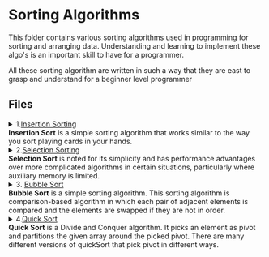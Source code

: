 # Sorting Algorithms

This folder contains various sorting algorithms used in programming for sorting and arranging data.
Understanding and learning to implement these algo's is an important skill to have for a programmer.

All these sorting algorithm are written in such a way that they are east to 
grasp and understand for a beginner level programmer

## Files

<!---------------------------------------------------------------------------------------------->
<!-- Insertion Sorting -->
<!---------------------------------------------------------------------------------------------->
<details>
<summary>1.<a href="https://github.com/aswnss-m/python_projects/blob/master/Sorting/insertion_sort.py">Insertion Sorting</a>
<br>
<b>Insertion Sort</b> is a simple sorting algorithm that works similar to the way you sort playing cards in your hands.</summary>
<br>The array is virtually split into a sorted and an unsorted part. Values from the unsorted part are picked and placed at the correct position in the sorted part.
Algorithm

To sort an array of size n in ascending order:
<ol>
  <ul> Iterate from arr[1] to arr[n] over the array. </ul>
  <ul> Compare the current element (key) to its predecessor.</ul>
<ul> If the key element is smaller than its predecessor, compare it to the elements before. Move the greater elements one position up to make space for the swapped element.</ul>
  </ol><br>

<img src="https://upload.wikimedia.org/wikipedia/commons/4/42/Insertion_sort.gif">

</details>
<!---------------------------------------------------------------------------------------------->
<!-- Selection Sorting -->
<!---------------------------------------------------------------------------------------------->
<details>
<summary>2.<a href="https://github.com/aswnss-m/python_projects/blob/master/Sorting/selection_sort.py">Selection Sorting</a>
<br>
<b>Selection Sort</b> is noted for its simplicity and has performance advantages over more complicated algorithms in certain situations, particularly where auxiliary memory is limited.</summary> <br>
The algorithm divides the input list into two parts: a sorted sublist of items which is built up from left to right at the front (left) of the list and a sublist of the remaining unsorted items that occupy the rest of the list. Initially, the sorted sublist is empty and the unsorted sublist is the entire input list. The algorithm proceeds by finding the smallest (or largest, depending on sorting order) element in the unsorted sublist, exchanging (swapping) it with the leftmost unsorted element (putting it in sorted order), and moving the sublist boundaries one element to the right.
  
Algorithm
<blockquote>
arr[] = 64 25 12 22 11

// Find the minimum element in arr[0...4]
// and place it at beginning
11 25 12 22 64

// Find the minimum element in arr[1...4]
// and place it at beginning of arr[1...4]
11 12 25 22 64

// Find the minimum element in arr[2...4]
// and place it at beginning of arr[2...4]
11 12 22 25 64

// Find the minimum element in arr[3...4]
// and place it at beginning of arr[3...4]
11 12 22 25 64 
</blockquote>
<br>
<img src= "https://upload.wikimedia.org/wikipedia/commons/9/94/Selection-Sort-Animation.gif" style="transform:rotate(-90deg)">
</details>
<details>
	<summary>
		3. <a href="https://github.com/aswnss-m/python_projects/blob/master/Sorting/bubble_sort.py">Bubble Sort</a>
		<br><b>Bubble Sort</b> is a simple sorting algorithm. This sorting algorithm is comparison-based algorithm in which each pair of adjacent elements is compared and the elements are swapped if they are not in order.
	</summary> <br>
	Bubble sort should be avoided in the case of large collections. It will not be efficient in the case of a reverse-ordered collection. 


<blockquote><br>
	
### Step-by-step example

Take an array of numbers " 5 1 4 2 8", and sort the array from lowest number to greatest number using bubble sort. In each step, elements written in bold are being compared. Three passes will be required;

First Pass 	
    ( 5 1 4 2 8 ) → ( 1 5 4 2 8 ), Here, algorithm compares the first two elements, and swaps since 5 > 1. <br>
    ( 1 5 4 2 8 ) → ( 1 4 5 2 8 ), Swap since 5 > 4 <br>
    ( 1 4 5 2 8 ) → ( 1 4 2 5 8 ), Swap since 5 > 2<br>
    ( 1 4 2 5 8 ) → ( 1 4 2 5 8 ), Now, since these elements are already in order (8 > 5), algorithm does not swap them.<br>
Second Pass<br>
    ( 1 4 2 5 8 ) → ( 1 4 2 5 8 )<br>
    ( 1 4 2 5 8 ) → ( 1 2 4 5 8 ), Swap since 4 > 2<br>
    ( 1 2 4 5 8 ) → ( 1 2 4 5 8 )<br>
    ( 1 2 4 5 8 ) → ( 1 2 4 5 8 )<br>

Now, the array is already sorted, but the algorithm does not know if it is completed. The algorithm needs one whole pass without any swap to know it is sorted.<br>

Third Pass<br>
    ( 1 2 4 5 8 ) → ( 1 2 4 5 8 )<br>
    ( 1 2 4 5 8 ) → ( 1 2 4 5 8 )<br>
    ( 1 2 4 5 8 ) → ( 1 2 4 5 8 )<br>
    ( 1 2 4 5 8 ) → ( 1 2 4 5 8 )<br>
</blockquote>
	<img src="https://upload.wikimedia.org/wikipedia/commons/c/c8/Bubble-sort-example-300px.gif">
</details>

<!---------------------------------------------------------------------------------------------->
<!-- Quick Sorting -->
<!---------------------------------------------------------------------------------------------->
<details>
  <summary>4.<a href="https://github.com/aswnss-m/python_projects/blob/master/Sorting/quick_sort.py">Quick Sort</a> <br>
  <b>Quick Sort</b> is a Divide and Conquer algorithm. It picks an element as pivot and partitions the given array around the picked pivot.
  There are many different versions of quickSort that pick pivot in different ways. </summary><br>
  The key process in quickSort is partition(). Target of partitions is, given an array and an element x of array as pivot, put x at its correct 
  position in sorted array and put all smaller elements (smaller than x) before x, and put all greater elements (greater than x) after x.
  All this should be done in linear time.

### Algorithm

  <blockquote>
  <ol>
  <li>Pick an element as a pivot</li>
  <li>Compare the other element with the pivot and partition the list</li>
  <li>Apply quick sort on the partiotioned lists</li>
  <li>Join all the partitions together</li>
  </ol>
  </blockquote>
  <img src="https://upload.wikimedia.org/wikipedia/commons/6/6a/Sorting_quicksort_anim.gif">

</details>
